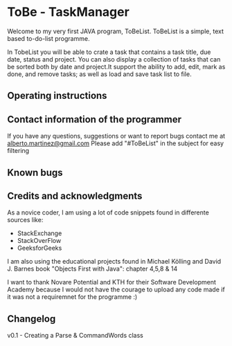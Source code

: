 # ToBe - TaskManager

Welcome to my very first JAVA program, ToBeList. 
ToBeList is a simple, text based to-do-list programme.  

In TobeList you will be able to crate a task that contains 
a task title, due date, status and project. You can also 
display a collection of tasks that can be sorted both by 
date and project.It support the ability to add, edit, 
mark as done, and remove tasks; as well as load and 
save task list to file.

## Operating instructions






## Contact information of the programmer

If you have any questions, suggestions or want to report bugs contact me at alberto.martinez@gmail.com 
Please add "#ToBeList" in the subject for easy filtering

## Known bugs






## Credits and acknowledgments

As a novice coder, I am using a lot of code snippets found in differente sources like:

 - StackExchange
 - StackOverFlow
 - GeeksforGeeks
 
 I am also using the educational projects found in Michael Kölling and David J. Barnes
book "Objects First with Java": chapter 4,5,8 & 14
 
I want to thank Novare Potential and KTH for their Software Development Academy because I would not have 
the courage to upload any code made if it was not a requiremnet for the programme :)


## Changelog

v0.1 - Creating a Parse & CommandWords class

